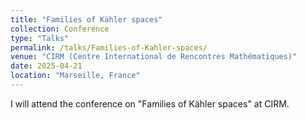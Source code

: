 ```yaml
---
title: "Families of Kähler spaces"
collection: Conference
type: "Talks"
permalink: /talks/Families-of-Kahler-spaces/
venue: "CIRM (Centre International de Rencontres Mathématiques)"
date: 2025-04-21
location: "Marseille, France"
---
```


I will attend the conference on "Families of Kähler spaces" at CIRM.


